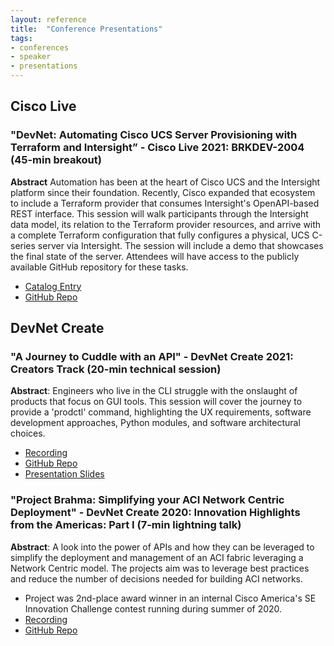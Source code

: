 ```yaml
---
layout: reference
title:  "Conference Presentations"
tags:
- conferences
- speaker
- presentations
---
```


## Cisco Live

### "DevNet: Automating Cisco UCS Server Provisioning with Terraform and Intersight” - Cisco Live 2021: BRKDEV-2004 (45-min breakout)

**Abstract** Automation has been at the heart of Cisco UCS and the Intersight platform since their foundation. Recently, Cisco expanded that ecosystem to include a Terraform provider that consumes Intersight's OpenAPI-based REST interface. This session will walk participants through the Intersight data model, its relation to the Terraform provider resources, and arrive with a complete Terraform configuration that fully configures a physical, UCS C-series server via Intersight. The session will include a demo that showcases the final state of the server. Attendees will have access to the publicly available GitHub repository for these tasks.
- [Catalog Entry](https://www.ciscolive.com/on-demand/on-demand-library.html?#/session/1610747197869001O2Fp)
- [GitHub Repo](https://github.com/CiscoSE/BRKDEV-2004-CL21)

## DevNet Create

### "A Journey to Cuddle with an API" - DevNet Create 2021: Creators Track (20-min technical session)

**Abstract**: Engineers who live in the CLI struggle with the onslaught of products that focus on GUI tools. This session will cover the journey to provide a 'prodctl' command, highlighting the UX requirements, software development approaches, Python modules, and software architectural choices.
- [Recording](https://youtu.be/93AYZLkX1rs)
- [GitHub Repo](https://github.com/CiscoSE/DevNetCreate21-TS47-Journey)
- [Presentation Slides](/artifacts/presentations/devnetcreate21-ts47-journey.pdf)

### "Project Brahma: Simplifying your ACI Network Centric Deployment" - DevNet Create 2020: Innovation Highlights from the Americas: Part I (7-min lightning talk)

**Abstract**: A look into the power of APIs and how they can be leveraged to simplify the deployment and management of an ACI fabric leveraging a Network Centric model.  The projects aim was to leverage best practices and reduce the number of decisions needed for building ACI networks.
- Project was 2nd-place award winner in an internal Cisco America's SE Innovation Challenge contest running during summer of 2020.
- [Recording](https://youtu.be/-aGZfT8BH8M)
- [GitHub Repo](https://github.com/CiscoSE/project-brahma)
